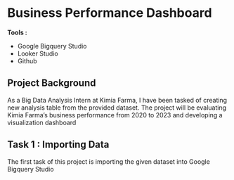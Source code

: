 # Business Performance Dashboard
**Tools :**
- Google Bigquery Studio
- Looker Studio
- Github

## Project Background
As a Big Data Analysis Intern at Kimia Farma, I have been tasked of creating new analysis table from the provided dataset. The project will be evaluating Kimia Farma’s business performance  from 2020 to 2023 and developing a visualization dashboard 

## Task 1 : Importing Data
The first task of this project is importing the given dataset into Google Bigquery Studio

